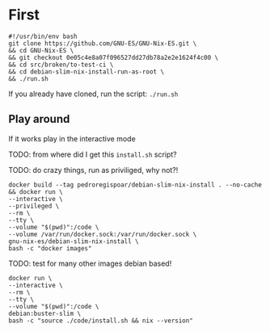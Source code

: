 # First

```
#!/usr/bin/env bash
git clone https://github.com/GNU-ES/GNU-Nix-ES.git \
&& cd GNU-Nix-ES \
&& git checkout 0e05c4e8a07f096527dd27db78a2e2e1624f4c00 \
&& cd src/broken/to-test-ci \
&& cd debian-slim-nix-install-run-as-root \
&& ./run.sh
```

If you already have cloned, run the script:
`./run.sh`


## Play around

If it works play in the interactive mode

TODO: from where did I get this `install.sh` script?



TODO: do crazy things, run as priviliged, why not?!
```
docker build --tag pedroregispoar/debian-slim-nix-install . --no-cache && docker run \
--interactive \
--privileged \
--rm \
--tty \
--volume "$(pwd)":/code \
--volume /var/run/docker.sock:/var/run/docker.sock \
gnu-nix-es/debian-slim-nix-install \
bash -c "docker images"
```

TODO: test for many other images debian based!
```
docker run \
--interactive \
--rm \
--tty \
--volume "$(pwd)":/code \
debian:buster-slim \
bash -c "source ./code/install.sh && nix --version"
```
